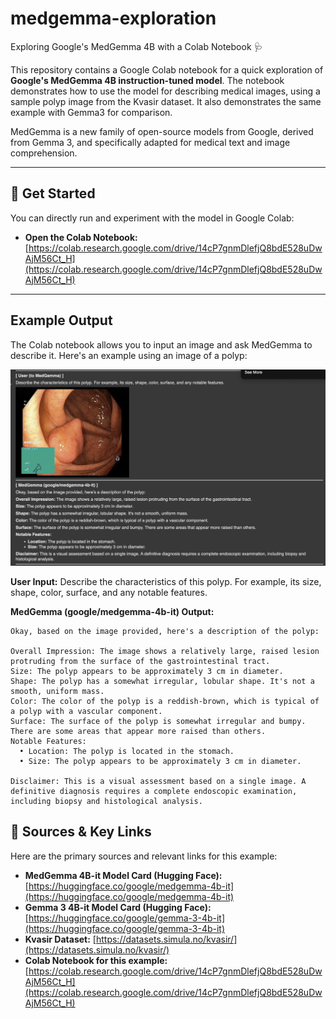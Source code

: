 # medgemma-exploration

Exploring Google's MedGemma 4B with a Colab Notebook 🩺

This repository contains a Google Colab notebook for a quick exploration of **Google's MedGemma 4B instruction-tuned model**. The notebook demonstrates how to use the model for describing medical images, using a sample polyp image from the Kvasir dataset. It also demonstrates the same example with Gemma3 for comparison.

MedGemma is a new family of open-source models from Google, derived from Gemma 3, and specifically adapted for medical text and image comprehension.

---

## 🚀 Get Started

You can directly run and experiment with the model in Google Colab:

* **Open the Colab Notebook:** [https://colab.research.google.com/drive/14cP7gnmDlefjQ8bdE528uDwAjM56Ct_H](https://colab.research.google.com/drive/14cP7gnmDlefjQ8bdE528uDwAjM56Ct_H)

---

## Example Output

The Colab notebook allows you to input an image and ask MedGemma to describe it. Here's an example using an image of a polyp:

![MedGemma example output describing a polyp](exampleoutput.png)

**User Input:**
Describe the characteristics of this polyp. For example, its size, shape, color, surface, and any notable features.

**MedGemma (google/medgemma-4b-it) Output:**
```text
Okay, based on the image provided, here's a description of the polyp:

Overall Impression: The image shows a relatively large, raised lesion protruding from the surface of the gastrointestinal tract.
Size: The polyp appears to be approximately 3 cm in diameter.
Shape: The polyp has a somewhat irregular, lobular shape. It's not a smooth, uniform mass.
Color: The color of the polyp is a reddish-brown, which is typical of a polyp with a vascular component.
Surface: The surface of the polyp is somewhat irregular and bumpy. There are some areas that appear more raised than others.
Notable Features:
  • Location: The polyp is located in the stomach.
  • Size: The polyp appears to be approximately 3 cm in diameter.

Disclaimer: This is a visual assessment based on a single image. A definitive diagnosis requires a complete endoscopic examination, including biopsy and histological analysis.
```

## 🔗 Sources & Key Links

Here are the primary sources and relevant links for this example:

* **MedGemma 4B-it Model Card (Hugging Face):** [https://huggingface.co/google/medgemma-4b-it](https://huggingface.co/google/medgemma-4b-it)
* **Gemma 3 4B-it Model Card (Hugging Face):** [https://huggingface.co/google/gemma-3-4b-it](https://huggingface.co/google/gemma-3-4b-it)
* **Kvasir Dataset:** [https://datasets.simula.no/kvasir/](https://datasets.simula.no/kvasir/)
* **Colab Notebook for this example:** [https://colab.research.google.com/drive/14cP7gnmDlefjQ8bdE528uDwAjM56Ct_H](https://colab.research.google.com/drive/14cP7gnmDlefjQ8bdE528uDwAjM56Ct_H)
